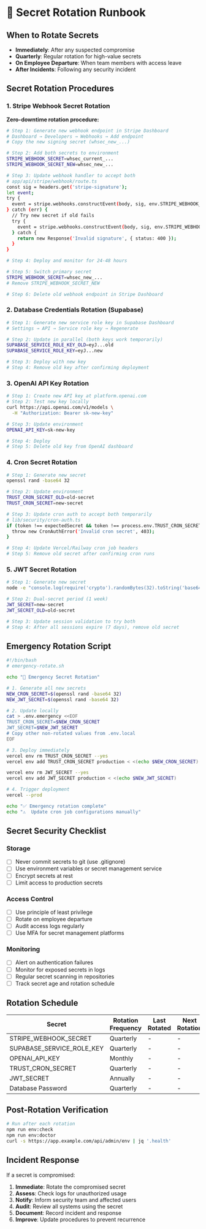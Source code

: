# 🔐 Secret Rotation Runbook

## When to Rotate Secrets

- **Immediately**: After any suspected compromise
- **Quarterly**: Regular rotation for high-value secrets
- **On Employee Departure**: When team members with access leave
- **After Incidents**: Following any security incident

## Secret Rotation Procedures

### 1. Stripe Webhook Secret Rotation

**Zero-downtime rotation procedure:**

```bash
# Step 1: Generate new webhook endpoint in Stripe Dashboard
# Dashboard → Developers → Webhooks → Add endpoint
# Copy the new signing secret (whsec_new_...)

# Step 2: Add both secrets to environment
STRIPE_WEBHOOK_SECRET=whsec_current_...
STRIPE_WEBHOOK_SECRET_NEW=whsec_new_...

# Step 3: Update webhook handler to accept both
# app/api/stripe/webhook/route.ts
const sig = headers.get('stripe-signature');
let event;
try {
  event = stripe.webhooks.constructEvent(body, sig, env.STRIPE_WEBHOOK_SECRET);
} catch (err) {
  // Try new secret if old fails
  try {
    event = stripe.webhooks.constructEvent(body, sig, env.STRIPE_WEBHOOK_SECRET_NEW);
  } catch {
    return new Response('Invalid signature', { status: 400 });
  }
}

# Step 4: Deploy and monitor for 24-48 hours

# Step 5: Switch primary secret
STRIPE_WEBHOOK_SECRET=whsec_new_...
# Remove STRIPE_WEBHOOK_SECRET_NEW

# Step 6: Delete old webhook endpoint in Stripe Dashboard
```

### 2. Database Credentials Rotation (Supabase)

```bash
# Step 1: Generate new service role key in Supabase Dashboard
# Settings → API → Service role key → Regenerate

# Step 2: Update in parallel (both keys work temporarily)
SUPABASE_SERVICE_ROLE_KEY_OLD=eyJ...old
SUPABASE_SERVICE_ROLE_KEY=eyJ...new

# Step 3: Deploy with new key
# Step 4: Remove old key after confirming deployment
```

### 3. OpenAI API Key Rotation

```bash
# Step 1: Create new API key at platform.openai.com
# Step 2: Test new key locally
curl https://api.openai.com/v1/models \
  -H "Authorization: Bearer sk-new-key"

# Step 3: Update environment
OPENAI_API_KEY=sk-new-key

# Step 4: Deploy
# Step 5: Delete old key from OpenAI dashboard
```

### 4. Cron Secret Rotation

```bash
# Step 1: Generate new secret
openssl rand -base64 32

# Step 2: Update environment
TRUST_CRON_SECRET_OLD=old-secret
TRUST_CRON_SECRET=new-secret

# Step 3: Update cron auth to accept both temporarily
# lib/security/cron-auth.ts
if (token !== expectedSecret && token !== process.env.TRUST_CRON_SECRET_OLD) {
  throw new CronAuthError('Invalid cron secret', 403);
}

# Step 4: Update Vercel/Railway cron job headers
# Step 5: Remove old secret after confirming cron runs
```

### 5. JWT Secret Rotation

```bash
# Step 1: Generate new secret
node -e "console.log(require('crypto').randomBytes(32).toString('base64'))"

# Step 2: Dual-secret period (1 week)
JWT_SECRET=new-secret
JWT_SECRET_OLD=old-secret

# Step 3: Update session validation to try both
# Step 4: After all sessions expire (7 days), remove old secret
```

## Emergency Rotation Script

```bash
#!/bin/bash
# emergency-rotate.sh

echo "🚨 Emergency Secret Rotation"

# 1. Generate all new secrets
NEW_CRON_SECRET=$(openssl rand -base64 32)
NEW_JWT_SECRET=$(openssl rand -base64 32)

# 2. Update locally
cat > .env.emergency <<EOF
TRUST_CRON_SECRET=$NEW_CRON_SECRET
JWT_SECRET=$NEW_JWT_SECRET
# Copy other non-rotated values from .env.local
EOF

# 3. Deploy immediately
vercel env rm TRUST_CRON_SECRET --yes
vercel env add TRUST_CRON_SECRET production < <(echo $NEW_CRON_SECRET)

vercel env rm JWT_SECRET --yes  
vercel env add JWT_SECRET production < <(echo $NEW_JWT_SECRET)

# 4. Trigger deployment
vercel --prod

echo "✅ Emergency rotation complete"
echo "⚠️  Update cron job configurations manually"
```

## Secret Security Checklist

### Storage
- [ ] Never commit secrets to git (use .gitignore)
- [ ] Use environment variables or secret management service
- [ ] Encrypt secrets at rest
- [ ] Limit access to production secrets

### Access Control
- [ ] Use principle of least privilege
- [ ] Rotate on employee departure
- [ ] Audit access logs regularly
- [ ] Use MFA for secret management platforms

### Monitoring
- [ ] Alert on authentication failures
- [ ] Monitor for exposed secrets in logs
- [ ] Regular secret scanning in repositories
- [ ] Track secret age and rotation schedule

## Rotation Schedule

| Secret | Rotation Frequency | Last Rotated | Next Rotation |
|--------|-------------------|--------------|---------------|
| STRIPE_WEBHOOK_SECRET | Quarterly | - | - |
| SUPABASE_SERVICE_ROLE_KEY | Quarterly | - | - |
| OPENAI_API_KEY | Monthly | - | - |
| TRUST_CRON_SECRET | Quarterly | - | - |
| JWT_SECRET | Annually | - | - |
| Database Password | Quarterly | - | - |

## Post-Rotation Verification

```bash
# Run after each rotation
npm run env:check
npm run env:doctor
curl -s https://app.example.com/api/admin/env | jq '.health'
```

## Incident Response

If a secret is compromised:

1. **Immediate**: Rotate the compromised secret
2. **Assess**: Check logs for unauthorized usage
3. **Notify**: Inform security team and affected users
4. **Audit**: Review all systems using the secret
5. **Document**: Record incident and response
6. **Improve**: Update procedures to prevent recurrence